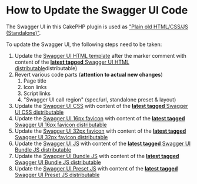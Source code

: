# How to Update the Swagger UI Code

The Swagger UI in this CakePHP plugin is used as ["Plain old HTML/CSS/JS (Standalone)"](https://github.com/swagger-api/swagger-ui/blob/master/docs/usage/installation.md#plain-old-htmlcssjs-standalone).

To update the Swagger UI, the following steps need to be taken:

1. Update the [Swagger UI HTML template](../src/Template/SwaggerUi/index.ctp) after the marker comment with content of the [**latest tagged** Swagger UI HTML distributable](https://github.com/swagger-api/swagger-ui/edit/master/dist/index.html)distributable)
2. Revert various code parts (**attention to actual new changes**)
   1. Page title
   2. Icon links
   3. Script links
   4. "Swagger UI call region" (spec/url, standalone preset & layout)
3. Update the [Swagger UI CSS](../webroot/css/swagger-ui.css) with content of the [**latest tagged** Swagger UI CSS  distributable](https://github.com/swagger-api/swagger-ui/blob/master/dist/swagger-ui.css)
4. Update the [Swagger UI 16px favicon](../webroot/img/favicon-16x16.png) with content of the [**latest tagged** Swagger UI 16px favicon distributable](https://github.com/swagger-api/swagger-ui/blob/master/dist/favicon-16x16.png)
5. Update the [Swagger UI 32px favicon](../webroot/img/favicon-32x32.png) with content of the [**latest tagged** Swagger UI 32px favicon distributable](https://github.com/swagger-api/swagger-ui/blob/master/dist/favicon-32x32.png)
6. Update the [Swagger UI JS](../webroot/js/swagger-ui.js) with content of the [**latest tagged** Swagger UI Bundle JS  distributable](https://github.com/swagger-api/swagger-ui/blob/master/dist/swagger-ui.js)
7. Update the [Swagger UI Bundle JS](../webroot/js/swagger-ui-bundle.js) with content of the [**latest tagged** Swagger UI Bundle JS  distributable](https://github.com/swagger-api/swagger-ui/blob/master/dist/swagger-ui-bundle.js)
8. Update the [Swagger UI Preset JS](../webroot/js/swagger-ui-standalone-preset.js) with content of the [**latest tagged** Swagger UI Preset JS  distributable](https://github.com/swagger-api/swagger-ui/blob/master/dist/swagger-ui-standalone-preset.js)


